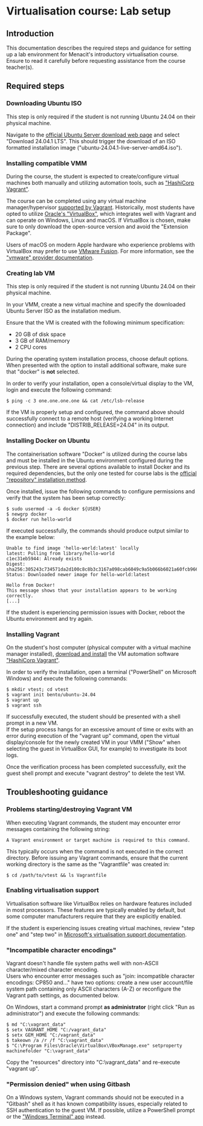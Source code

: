 <!--
SPDX-FileCopyrightText: © 2024 Menacit AB <foss@menacit.se>
SPDX-License-Identifier: CC-BY-SA-4.0
X-Context: Virtualisation course - Lab setup guidance
-->

# Virtualisation course: Lab setup

## Introduction
This documentation describes the required steps and guidance for setting up a lab environment for
Menacit's introductory virtualisation course. Ensure to read it carefully before requesting
assistance from the course teacher(s).


## Required steps

### Downloading Ubuntu ISO
This step is only required if the student is not running Ubuntu 24.04 on their physical machine.  
  
Navigate to the [official Ubuntu Server download web page](https://ubuntu.com/download/server)
and select "Download 24.04.1 LTS". This should trigger the download of an ISO formatted
installation image ("ubuntu-24.04.1-live-server-amd64.iso").


### Installing compatible VMM
During the course, the student is expected to create/configure virtual machines both manually and
utilizing automation tools, such as ["HashiCorp Vagrant"](https://www.vagrantup.com/).  
  
The course can be completed using any virtual machine manager/hypervisor
[supported by Vagrant](https://developer.hashicorp.com/vagrant/docs/providers). Historically, most
students have opted to utilize [Oracle's "VirtualBox"](https://www.virtualbox.org/wiki/Downloads),
which integrates well with Vagrant and can operate on Windows, Linux and macOS. If VirtualBox is
chosen, make sure to only download the open-source version and avoid the "Extension Package".

Users of macOS on modern Apple hardware who experience problems with VirtualBox may prefer to use
[VMware Fusion](https://www.vmware.com/products/fusion.html). For more information, see the
["vmware" provider documentation](https://developer.hashicorp.com/vagrant/docs/providers/vmware).


### Creating lab VM
This step is only required if the student is not running Ubuntu 24.04 on their physical machine.  
  
In your VMM, create a new virtual machine and specify the downloaded Ubuntu Server ISO as the
installation medium.

Ensure that the VM is created with the following minimum specification:
- 20 GB of disk space
- 3 GB of RAM/memory
- 2 CPU cores

During the operating system installation process, choose default options. When presented with the
option to install additional software, make sure that "docker" is **not** selected.

In order to verify your installation, open a console/virtual display to the VM, login and execute
the following command:

```
$ ping -c 3 one.one.one.one && cat /etc/lsb-release
```

If the VM is properly setup and configured, the command above should successfully connect to a
remote host (verifying a working Internet connection) and include "DISTRIB\_RELEASE=24.04" in its
output.


### Installing Docker on Ubuntu
The containerisation software "Docker" is utilized during the course labs and must be installed in
the Ubuntu environment configured during the previous step. There are several options available to
install Docker and its required dependencies, but the only one tested for course labs is the
[official "repository" installation method](https://docs.docker.com/engine/install/ubuntu/#install-using-the-repository).

Once installed, issue the following commands to configure permissions and verify that the system
has been setup correctly:

```
$ sudo usermod -a -G docker ${USER}
$ newgrp docker
$ docker run hello-world
```

If executed successfully, the commands should produce output similar to the example below:

```
Unable to find image 'hello-world:latest' locally
latest: Pulling from library/hello-world
c1ec31eb5944: Already exists 
Digest: sha256:305243c734571da2d100c8c8b3c3167a098cab6049c9a5b066b6021a60fcb966
Status: Downloaded newer image for hello-world:latest

Hello from Docker!
This message shows that your installation appears to be working correctly.
[...]
```

If the student is experiencing permission issues with Docker, reboot the Ubuntu environment and
try again.


### Installing Vagrant
On the student's host computer (physical computer with a virtual machine manager installed),
[download and install](https://developer.hashicorp.com/vagrant/docs/installation) the VM automation
software ["HashiCorp Vagrant"](https://www.vagrantup.com/).  

In order to verify the installation, open a terminal ("PowerShell" on Microsoft Windows) and
execute the following commands:

```
$ mkdir vtest; cd vtest
$ vagrant init bento/ubuntu-24.04
$ vagrant up
$ vagrant ssh
```

If successfully executed, the student should be presented with a shell prompt in a new VM.  
If the setup process hangs for an excessive amount of time or exits with an error during execution
of the "vagrant up" command, open the virtual display/console for the newly created VM in your VMM
("Show" when selecting the guest in VirtualBox GUI, for example) to investigate its boot logs.
  
Once the verification process has been completed successfully, exit the guest shell prompt and
execute "vagrant destroy" to delete the test VM.


## Troubleshooting guidance

### Problems starting/destroying Vagrant VM
When executing Vagrant commands, the student may encounter error messages containing the following
string:

```
A Vagrant environment or target machine is required to this command.
```

This typically occurs when the command is not executed in the correct
directory. Before issuing any Vagrant commands, ensure that the current working directory is the
same as the "Vagrantfile" was created in:

```
$ cd /path/to/vtest && ls Vagrantfile
```

### Enabling virtualisation support
Virtualisation software like VirtualBox relies on hardware features included in most processors.
These features are typically enabled by default, but some computer manufacturers require that they
are explicitly enabled.  
  
If the student is experiencing issues creating virtual machines, review "step one" and "step two"
in [Microsoft's virtualisation support documentation](https://support.microsoft.com/en-us/windows/enable-virtualization-on-windows-11-pcs-c5578302-6e43-4b4b-a449-8ced115f58e1).


### "Incompatible character encodings"
Vagrant doesn't handle file system paths well with non-ASCII character/mixed character encoding.  
Users who encounter error messages such as "join: incompatible character encodings: CP850 and..."
have two options: create a new user account/file system path containing only ASCII characters (A-Z)
or reconfigure the Vagrant path settings, as documented below.  
  
On Windows, start a command prompt **as administrator** (right click "Run as administrator") and
execute the following commands:

```
$ md "C:\vagrant_data"
$ setx VAGRANT_HOME "C:/vagrant_data"
$ setx GEM_HOME "C:/vagrant_data"
$ takeown /a /r /f "C:\vagrant_data"
$ "C:\Program Files\Oracle\VirtualBox\VBoxManage.exe" setproperty machinefolder "C:\vagrant_data"
```

Copy the "resources" directory into "C:\\vagrant\_data" and re-execute "vagrant up".


### "Permission denied" when using Gitbash
On a Windows system, Vagrant commands should not be executed in a "Gitbash" shell as it has known
compatibility issues, especially related to SSH authentication to the guest VM. If possible,
utilize a PowerShell prompt or the ["Windows Terminal" app](https://aka.ms/terminal) instead.
